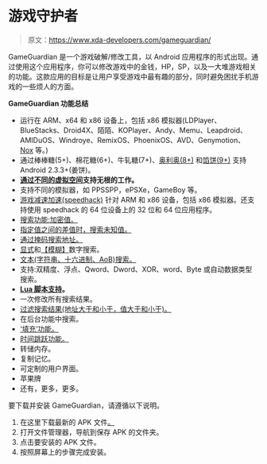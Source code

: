# 游戏守护者

> 原文：<https://www.xda-developers.com/gameguardian/>

GameGuardian 是一个游戏破解/修改工具，以 Android 应用程序的形式出现。通过使用这个应用程序，你可以修改游戏中的金钱，HP，SP，以及一大堆游戏相关的功能。这款应用的目标是让用户享受游戏中最有趣的部分，同时避免困扰手机游戏的一些烦人的方面。

**GameGuardian 功能总结**

*   运行在 ARM、x64 和 x86 设备上，包括 x86 模拟器(LDPlayer、BlueStacks、Droid4X、陌陌、KOPlayer、Andy、Memu、Leapdroid、AMIDuOS、Windroye、RemixOS、PhoenixOS、AVD、Genymotion、 [Nox](https://gameguardian.net/forum/gallery/image/453-how-to-install-on-the-nox-emulator-gameguardian/) 等。)
*   通过棒棒糖(5+)、棉花糖(6+)、牛轧糖(7+)、[奥利奥(8+)](https://gameguardian.net/forum/gallery/image/306-work-on-android-8-oreo-gameguardian/) 和[馅饼(9+)](https://gameguardian.net/forum/gallery/image/482-work-on-android-9-gameguardian/) 支持 Android 2.3.3+(姜饼)。
*   **[通过](https://gameguardian.net/noroot)[不同的虚拟空间](https://gameguardian.net/forum/topic/19421-virtual-spaces-to-run-gameguardian-without-root/)支持无根的工作。**
*   支持不同的模拟器，如 PPSSPP，ePSXe，GameBoy 等。
*   [游戏减速加速(speedhack)](https://gameguardian.net/help/help.html#help_speedhack) 针对 ARM 和 x86 设备，包括 x86 模拟器。还支持使用 speedhack 的 64 位设备上的 32 位和 64 位应用程序。
*   [搜索功能:加密值。](https://gameguardian.net/help/help.html#help_encrypted_search)
*   [指定值之间的差值时，搜索未知值。](https://gameguardian.net/forum/gallery/image/162-search-unknow-with-known-changes-gameguardian/)
*   [通过掩码搜索地址。](https://gameguardian.net/help/help.html#help_mask_search)
*   [显式](https://gameguardian.net/help/help.html#help_exact_search)和[【模糊】](https://gameguardian.net/help/help.html#help_fuzzy_search)数字搜索。
*   [文本(字符串、十六进制、AoB)搜索。](https://gameguardian.net/help/help.html#help_string_search)
*   支持:双精度、浮点、Qword、Dword、XOR、word、Byte 或自动数据类型搜索。
*   **[Lua 脚本支持](https://gameguardian.net/help/)。**
*   一次修改所有搜索结果。
*   [过滤搜索结果(地址大于和小于，值大于和小于)。](https://gameguardian.net/help/help.html#help_search_filter)
*   在后台功能中搜索。
*   [‘填充’功能。](https://gameguardian.net/help/help.html#help_fill)
*   [时间跳跃功能。](https://gameguardian.net/help/help.html#help_speedhack)
*   转储内存。
*   复制记忆。
*   可定制的用户界面。
*   苹果牌
*   还有，更多，更多。

要下载并安装 GameGuardian，请遵循以下说明。

1.  在这里下载最新的 APK 文件[。](https://gameguardian.net/download)
2.  打开文件管理器，导航到保存 APK 的文件夹。
3.  点击要安装的 APK 文件。
4.  按照屏幕上的步骤完成安装。
